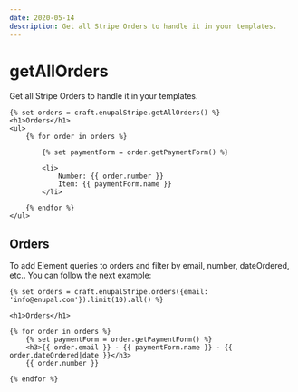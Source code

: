 ```yaml
---
date: 2020-05-14
description: Get all Stripe Orders to handle it in your templates.
---
```


# getAllOrders

Get all Stripe Orders to handle it in your templates.

```twig
{% set orders = craft.enupalStripe.getAllOrders() %}
<h1>Orders</h1>
<ul>
	{% for order in orders %}
		
		{% set paymentForm = order.getPaymentForm() %}
		
		<li>
			Number: {{ order.number }} 
			Item: {{ paymentForm.name }}
		</li>
		
	{% endfor %}
</ul>
```

## Orders

To add Element queries to orders and filter by email, number, dateOrdered, etc.. You can follow the next example:

```twig
{% set orders = craft.enupalStripe.orders({email: 'info@enupal.com'}).limit(10).all() %}

<h1>Orders</h1>

{% for order in orders %}
	{% set paymentForm = order.getPaymentForm() %}
	<h3>{{ order.email }} - {{ paymentForm.name }} - {{ order.dateOrdered|date }}</h3>	
	{{ order.number }}
	
{% endfor %}
```